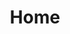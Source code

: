 ---
layout: home
title: Home
hero:
  name: Excel Data Filler
  image: 
    # src: /180x180.png
  # text: 'Excel Data Filler'
  tagline: Excel Data Filler is a form auto filler. With the help of which you can fill the form through excel template and it is all automatic.
  actions:
    - theme: brand
      text: Get Started
      link: /documentation/
    - theme: alt
      text: Changelog
      link: https://github.com/jeevan-lal/Excel-Data-Filler-V4/releases
features:
  - icon: 🧬
    title: Auto Generate Excel Template
    details: You can automatic fill the data of the row by row sheet in the form with the data from excel sheet, which is one of the easiest way to do data entry.
  - icon: 👨‍👩‍👧‍👦
    title: Multiple Forms
    details: You can use data from a single Excel sheet as a data entry in multiple forms.
  - icon: 🏃‍♂️
    title: Execute JavaScript Code
    details: Execute custom javascript code and use predefine javascript functions.
---